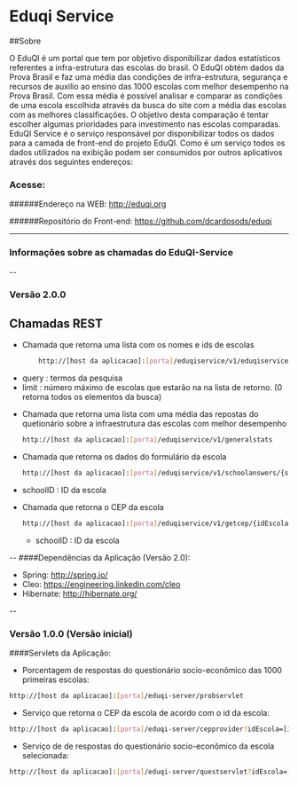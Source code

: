 Eduqi Service
=============

##Sobre


O EduQI é um portal que tem por objetivo disponibilizar dados estatísticos referentes a infra-estrutura  das escolas 
do brasil. O EduQI obtém dados da Prova Brasil e faz uma média das condições de infra-estrutura, segurança e recursos de auxilio 
ao ensino das 1000 escolas com melhor desempenho na Prova Brasil. Com essa média é possível analisar e comparar as condições de uma 
escola escolhida através da busca do site com a média das escolas com as melhores classificações.
O objetivo desta comparação é tentar escolher algumas prioridades para investimento nas escolas comparadas. 
EduQI Service é o serviço responsável por disponibilizar todos os dados para a camada de front-end do projeto EduQI.
Como é um serviço todos os dados utilizados na exibição podem ser consumidos por outros aplicativos através dos
seguintes endereços:


### Acesse:
######Endereço na WEB: 
http://eduqi.org

######Repositório do Front-end: 
https://github.com/dcardosods/eduqi




---
### Informações sobre as chamadas do EduQI-Service
--
### Versão 2.0.0

## Chamadas REST

-  Chamada que retorna uma lista com os nomes e ids de escolas 
    
    ```sh
        http://[host da aplicacao]:[porta]/eduqiservice/v1/eduqiservice/v1/schoolna me/{query}/{limit}
    ```
  * query : termos da pesquisa
  * limit : número máximo de escolas que estarão na na lista de retorno. (0 retorna todos os elementos da busca)

-  Chamada que retorna uma lista com uma média das repostas do quetionário sobre a infraestrutura das escolas com melhor desempenho
    ```sh
    http://[host da aplicacao]:[porta]/eduqiservice/v1/generalstats
    ```

-  Chamada que retorna os dados do formulário da escola
    ```sh
    http://[host da aplicacao]:[porta]/eduqiservice/v1/schoolanswers/{schoolID}
    ```
  * schoolID : ID da escola

- Chamada que retorna o CEP da escola
    ```sh
    http://[host da aplicacao]:[porta]/eduqiservice/v1/getcep/{idEscola} 
    ```
  * schoolID : ID da escola


 --
####Dependências da Aplicação (Versão 2.0):

- Spring: http://spring.io/
- Cleo: https://engineering.linkedin.com/cleo
- Hibernate: http://hibernate.org/
  
--
###      Versão 1.0.0 (Versão inicial)

####Servlets da Aplicação:
- Porcentagem de respostas do questionário socio-econômico das 1000 primeiras escolas:

```bash
http://[host da aplicacao]:[porta]/eduqi-server/probservlet
```
- Serviço que retorna o CEP da escola de acordo com o id da escola:

```bash
http://[host da aplicacao]:[porta]/eduqi-server/cepprovider?idEscola=[id da escola]
```
- Serviço de de respostas do questionário socio-econômico da escola selecionada:

```bash
http://[host da aplicacao]:[porta]/eduqi-server/questservlet?idEscola=[id da escola]
```





